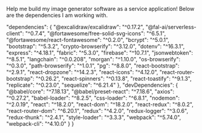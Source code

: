  Help me build my image generator software as a service application! Below are the dependencies I am working with. 
 
  "dependencies": {
    "@excalidraw/excalidraw": "^0.17.2",
    "@fal-ai/serverless-client": "^0.7.4",
    "@fortawesome/free-solid-svg-icons": "^6.5.1",
    "@fortawesome/react-fontawesome": "^0.2.0",
    "bcrypt": "^5.0.1",
    "bootstrap": "^5.3.2",
    "crypto-browserify": "^3.12.0",
    "dotenv": "^16.3.1",
    "express": "^4.18.1",
    "fabric": "^5.3.0",
    "firebase": "^10.7.1",
    "jsonwebtoken": "^8.5.1",
    "langchain": "^0.0.208",
    "morgan": "^1.10.0",
    "os-browserify": "^0.3.0",
    "path-browserify": "^1.0.1",
    "pg": "^8.8.0",
    "react-bootstrap": "^2.9.1",
    "react-dropzone": "^14.2.3",
    "react-icons": "^4.12.0",
    "react-router-bootstrap": "^0.26.2",
    "react-spinners": "^0.13.8",
    "react-toastify": "^9.1.3",
    "replicate": "^0.23.0",
    "sequelize": "^6.21.4"
  },
  "devDependencies": {
    "@babel/core": "^7.18.13",
    "@babel/preset-react": "^7.18.6",
    "axios": "^0.27.2",
    "babel-loader": "^8.2.5",
    "css-loader": "^6.8.1",
    "nodemon": "^2.0.19",
    "react": "^18.2.0",
    "react-dom": "^18.2.0",
    "react-redux": "^8.0.2",
    "react-router-dom": "^6.20.1",
    "redux": "^4.2.0",
    "redux-logger": "^3.0.6",
    "redux-thunk": "^2.4.1",
    "style-loader": "^3.3.3",
    "webpack": "^5.74.0",
    "webpack-cli": "^4.10.0"
  }
}
